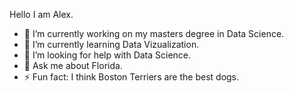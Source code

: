 Hello I am Alex. 





- 🔭 I’m currently working on my masters degree in Data Science.
- 🌱 I’m currently learning Data Vizualization.
- 🤔 I’m looking for help with Data Science.
- 💬 Ask me about Florida.
- ⚡ Fun fact: I think Boston Terriers are the best dogs.

